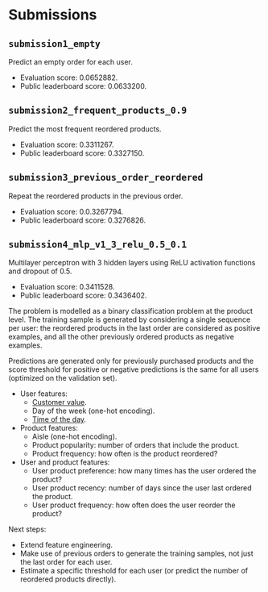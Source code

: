 # Submissions

## `submission1_empty`

Predict an empty order for each user.

* Evaluation score: 0.0652882.
* Public leaderboard score: 0.0633200.

## `submission2_frequent_products_0.9`

Predict the most frequent reordered products.

* Evaluation score: 0.3311267.
* Public leaderboard score: 0.3327150.

## `submission3_previous_order_reordered`

Repeat the reordered products in the previous order.

* Evaluation score: 0.0.3267794.
* Public leaderboard score: 0.3276826.

## `submission4_mlp_v1_3_relu_0.5_0.1`

Multilayer perceptron with 3 hidden layers using ReLU activation functions
and dropout of 0.5.

* Evaluation score: 0.3411528.
* Public leaderboard score: 0.3436402.

The problem is modelled as a binary classification problem at the product level.
The training sample is generated by considering a single sequence per user:
the reordered products in the last order are considered as positive examples,
and all the other previously ordered products as negative examples.

Predictions are generated only for previously purchased products and the
score threshold for positive or negative predictions is the same for all users
(optimized on the validation set).

* User features:
  * [Customer value](https://en.wikipedia.org/wiki/RFM_(customer_value)).
  * Day of the week (one-hot encoding).
  * [Time of the day](https://ianlondon.github.io/blog/encoding-cyclical-features-24hour-time/).
* Product features:
  * Aisle (one-hot encoding).
  * Product popularity: number of orders that include the product.
  * Product frequency: how often is the product reordered?
* User and product features:
  * User product preference: how many times has the user ordered the product?
  * User product recency: number of days since the user last ordered the product.
  * User product frequency: how often does the user reorder the product?

Next steps:

* Extend feature engineering.
* Make use of previous orders to generate the training samples, not just the last order for each user.
* Estimate a specific threshold for each user (or predict the number of reordered products directly).
